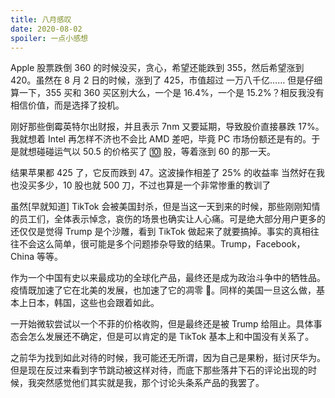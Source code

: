 ```yaml
---
title: 八月感叹
date: 2020-08-02
spoiler: 一点小感想
---
```


Apple 股票跌倒 360 的时候没买，贪心，希望还能跌到 355，然后希望涨到 420。虽然在 8 月 2 日的时候，涨到了 425，市值超过 一万八千亿…… 但是仔细算一下，355 买和 360 买区别大么，一个是 16.4%，一个是 15.2%？相反我没有相信价值，而是选择了投机。

刚好那些倒霉英特尔出财报，并且表示 7nm 又要延期，导致股价直接暴跌 17%。我就想着 Intel 再怎样不济也不会比 AMD 差吧，毕竟 PC 市场份额还是有的。于是就想碰碰运气以 50.5 的价格买了 🔟 股，等着涨到 60 的那一天。

结果苹果都 425 了，它反而跌到 47。这波操作相差了 25% 的收益率
当然好在我也没买多少，10 股也就 500 刀，不过也算是一个非常惨重的教训了

虽然[早就知道] TikTok 会被美国封杀，但是当这一天到来的时候，那些刚刚知情的员工们，全体表示悼念，哀伤的场景也确实让人心痛。可是绝大部分用户更多的还仅仅是觉得 Trump 是个沙雕，看到 TikTok 做起来了就要搞掉。事实的真相往往不会这么简单，很可能是多个问题掺杂导致的结果。Trump，Facebook，China 等等。

作为一个中国有史以来最成功的全球化产品，最终还是成为政治斗争中的牺牲品。疫情既加速了它在北美的发展，也加速了它的凋零 🥀。同样的美国一旦这么做，基本上日本，韩国，这些也会跟着如此。

一开始微软尝试以一个不菲的价格收购，但是最终还是被 Trump 给阻止。具体事态会怎么发展还不确定，但是可以肯定的是 TikTok 基本上和中国没有关系了。

之前华为找到如此对待的时候，我可能还无所谓，因为自己是果粉，挺讨厌华为。但是现在反过来看到字节跳动被这样对待，而底下那些落井下石的评论出现的时候，我突然感觉他们其实就是我，那个讨论头条系产品的我罢了。
